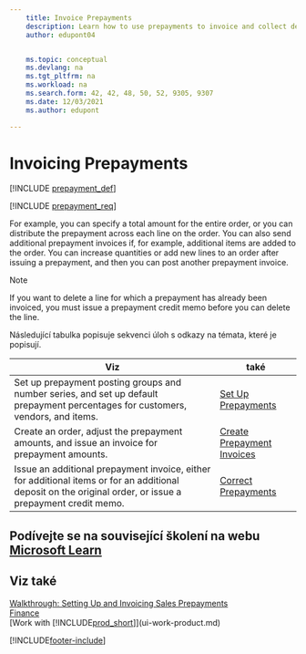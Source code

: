 ```yaml
---
    title: Invoice Prepayments
    description: Learn how to use prepayments to invoice and collect deposits from customers and remit deposits to vendors in Business Central.
    author: edupont04


    ms.topic: conceptual
    ms.devlang: na
    ms.tgt_pltfrm: na
    ms.workload: na
    ms.search.form: 42, 42, 48, 50, 52, 9305, 9307
    ms.date: 12/03/2021
    ms.author: edupont

---
```

# Invoicing Prepayments

[!INCLUDE [prepayment_def](includes/prepayment_def.md)]

[!INCLUDE [prepayment_req](includes/prepayment_req.md)]

For example, you can specify a total amount for the entire order, or you can distribute the prepayment across each line on the order. You can also send additional prepayment invoices if, for example, additional items are added to the order. You can increase quantities or add new lines to an order after issuing a prepayment, and then you can post another prepayment invoice.

> [!NOTE]
> If you want to delete a line for which a prepayment has already been invoiced, you must issue a prepayment credit memo before you can delete the line.

Následující tabulka popisuje sekvenci úloh s odkazy na témata, které je popisují.

| **Viz** | **také** |
|------------|-------------|  
| Set up prepayment posting groups and number series, and set up default prepayment percentages for customers, vendors, and items. | [Set Up Prepayments](finance-set-up-prepayments.md) |
| Create an order, adjust the prepayment amounts, and issue an invoice for prepayment amounts. | [Create Prepayment Invoices](finance-how-to-create-prepayment-invoices.md) |
| Issue an additional prepayment invoice, either for additional items or for an additional deposit on the original order, or issue a prepayment credit memo. | [Correct Prepayments](finance-how-to-correct-prepayments.md) |

## Podívejte se na související školení na webu [Microsoft Learn](/learn/modules/prepayment-invoices-dynamics-365-business-central/index)

## Viz také

[Walkthrough: Setting Up and Invoicing Sales Prepayments](walkthrough-setting-up-and-invoicing-sales-prepayments.md)  
[Finance](finance.md)  
[Work with [!INCLUDE[prod_short](includes/prod_short.md)]](ui-work-product.md)


[!INCLUDE[footer-include](includes/footer-banner.md)]